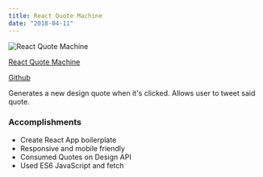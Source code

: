 ```yaml
---
title: React Quote Machine
date: "2018-04-11"
---
```


![React Quote Machine](/images/react-quote-machine.png "React Quote Machine")

[React Quote Machine](https://jenlky.github.io/react-quote-machine/)

[Github](https://github.com/jenlky/react-quote-machine)

Generates a new design quote when it's clicked. Allows user to tweet said quote.

### Accomplishments ###

- Create React App boilerplate
- Responsive and mobile friendly
- Consumed Quotes on Design API
- Used ES6 JavaScript and fetch
